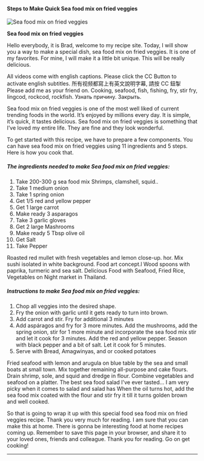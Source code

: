             

#### Steps to Make Quick Sea food mix on fried veggies

![Sea food mix on fried veggies](https://img-global.cpcdn.com/recipes/8aaa54638203345a/751x532cq70/sea-food-mix-on-fried-veggies-recipe-main-photo.jpg)

**Sea food mix on fried veggies**

Hello everybody, it is Brad, welcome to my recipe site. Today, I will show you a way to make a special dish, sea food mix on fried veggies. It is one of my favorites. For mine, I will make it a little bit unique. This will be really delicious.

All videos come with english captions. Please click the CC Button to activate english subtitles. 所有视频都寫上有英文說明字幕, 請按 CC 鈕掣 Please add me as your friend on. Cooking, seafood, fish, fishing, fry, stir fry, lingcod, rockcod, rockfish. Узнать причину. Закрыть.

Sea food mix on fried veggies is one of the most well liked of current trending foods in the world. It’s enjoyed by millions every day. It is simple, it’s quick, it tastes delicious. Sea food mix on fried veggies is something that I’ve loved my entire life. They are fine and they look wonderful.

To get started with this recipe, we have to prepare a few components. You can have sea food mix on fried veggies using 11 ingredients and 5 steps. Here is how you cook that.

##### The ingredients needed to make Sea food mix on fried veggies:

1.  Take 200-300 g sea food mix Shrimps, clamshell, squid..
2.  Take 1 medium onion
3.  Take 1 spring onion
4.  Get 1/5 red and yellow pepper
5.  Get 1 large carrot
6.  Make ready 3 asparagos
7.  Take 3 garlic gloves
8.  Get 2 large Mashrooms
9.  Make ready 5 Tbsp olive oil
10.  Get Salt
11.  Take Pepper

Roasted red mullet with fresh vegetables and lemon close-up. hor. Mix sushi isolated in white background. Food art concept.l Wood spoons with paprika, turmeric and sea salt. Delicious Food with Seafood, Fried Rice, Vegetables on Night market in Thailand.

##### Instructions to make Sea food mix on fried veggies:

1.  Chop all veggies into the desired shape.
2.  Fry the onion with garlic until it gets ready to turn into brown.
3.  Add carrot and stir. Fry for additional 3 minutes
4.  Add aspáragos and fry for 3 more minutes. Add the mushrooms, add the spring onion, stir for 1 more minute and incorporate the sea food mix stir and let it cook for 3 minutes. Add the red and yellow pepper. Season with black pepper and a bit of salt. Let it cook for 5 minutes.
5.  Serve with Bread, Amagwinyas, and or cooked potatoes

Fried seafood with lemon and arugula on blue table by the sea and small boats at small town. Mix together remaining all-purpose and cake flours. Drain shrimp, sole, and squid and dredge in flour. Combine vegetables and seafood on a platter. The best sea food salad I've ever tasted… I am very picky when it comes to salad and salad has When the oil turns hot, add the sea food mix coated with the flour and stir fry it till it turns golden brown and well cooked.

So that is going to wrap it up with this special food sea food mix on fried veggies recipe. Thank you very much for reading. I am sure that you can make this at home. There is gonna be interesting food at home recipes coming up. Remember to save this page in your browser, and share it to your loved ones, friends and colleague. Thank you for reading. Go on get cooking!

* * *